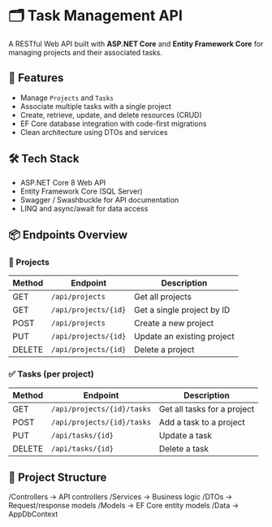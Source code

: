 # 🗂️ Task Management API

A RESTful Web API built with **ASP.NET Core** and **Entity Framework Core** for managing projects and their associated tasks.

## 🚀 Features

- Manage `Projects` and `Tasks`
- Associate multiple tasks with a single project
- Create, retrieve, update, and delete resources (CRUD)
- EF Core database integration with code-first migrations
- Clean architecture using DTOs and services

## 🛠️ Tech Stack

- ASP.NET Core 8 Web API
- Entity Framework Core (SQL Server)
- Swagger / Swashbuckle for API documentation
- LINQ and async/await for data access

## 📦 Endpoints Overview

### 📁 Projects

| Method | Endpoint              | Description                   |
|--------|-----------------------|-------------------------------|
| GET    | `/api/projects`       | Get all projects              |
| GET    | `/api/projects/{id}`  | Get a single project by ID    |
| POST   | `/api/projects`       | Create a new project          |
| PUT    | `/api/projects/{id}`  | Update an existing project    |
| DELETE | `/api/projects/{id}`  | Delete a project              |

### ✅ Tasks (per project)

| Method | Endpoint                           | Description                     |
|--------|------------------------------------|---------------------------------|
| GET    | `/api/projects/{id}/tasks`         | Get all tasks for a project     |
| POST   | `/api/projects/{id}/tasks`         | Add a task to a project         |
| PUT    | `/api/tasks/{id}`                  | Update a task                   |
| DELETE | `/api/tasks/{id}`                  | Delete a task                   |

## 🧱 Project Structure

/Controllers → API controllers
/Services → Business logic
/DTOs → Request/response models
/Models → EF Core entity models
/Data → AppDbContext
